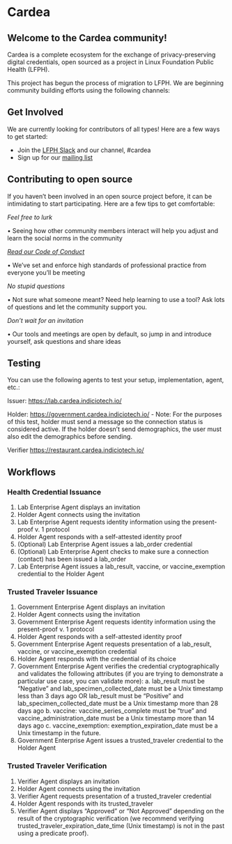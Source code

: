 # Cardea

## Welcome to the Cardea community!

Cardea is a complete ecosystem for the exchange of privacy-preserving digital credentials, open sourced as a project in Linux Foundation Public Health (LFPH).

This project has begun the process of migration to LFPH. We are beginning community building efforts using the following channels:

<!--- ## Announcements: 

Mark your calendar: The Launch Meeting of the Cardea User Group meeting will take place May 13, 2021, 9am PDT

Zoom information: Topic: Cardea User Group Meeting

Join Zoom Meetinghttps://us02web.zoom.us/j/3933667495?pwd=ZnlPSDJBcnljL0svS1djVGswcS84QT09
Meeting ID:393 366 7495
Passcode: 528433

One tap mobile
+16699009128,,3933667495# US (San Jose)
+12532158782,,3933667495# US (Tacoma)

Dial by your location
+1 669 900 9128 US (San Jose)
+1 253 215 8782 US (Tacoma)
+1 346 248 7799 US (Houston)
+1 646 558 8656 US (New York)
+1 301 715 8592 US (Washington DC)
+1 312 626 6799 US (Chicago)

Meeting ID:393 366 7495

Find your local number:https://us02web.zoom.us/u/kexKOPG9Mr --->

## Get Involved

We are currently looking for contributors of all types! Here are a few ways to get started:

* Join the [LFPH Slack](https://slack.lfph.io) and our channel, #cardea
* Sign up for our [mailing list](https://lists.lfph.io/g/cardea)

## Contributing to open source

If you haven’t been involved in an open source project before, it can be intimidating to start participating. Here are a few tips to get comfortable: 

*Feel free to lurk*

• Seeing how other community members interact will help you adjust and learn the social norms in the community

*[Read our Code of Conduct](https://github.com/lfph/foundation/blob/main/code-of-conduct.md)*

• We’ve set and enforce high standards of professional practice from everyone you’ll be meeting

*No stupid questions*

• Not sure what someone meant? Need help learning to use a tool? Ask lots of questions and let the community support you.

*Don’t wait for an invitation*

• Our tools and meetings are open by default, so jump in and introduce yourself, ask questions and share ideas

## Testing

You can use the following agents to test your setup, implementation, agent, etc.:

Issuer: https://lab.cardea.indiciotech.io/

Holder: https://government.cardea.indiciotech.io/ - Note: For the purposes of this test, holder must send a message so the connection status is considered active. If the holder doesn’t send demographics, the user must also edit the demographics before sending.

Verifier https://restaurant.cardea.indiciotech.io/

## Workflows

### Health Credential Issuance
1. Lab Enterprise Agent displays an invitation
2. Holder Agent connects using the invitation
3. Lab Enterprise Agent requests identity information using the present-proof v. 1 protocol
4. Holder Agent responds with a self-attested identity proof
5. (Optional) Lab Enterprise Agent issues a lab_order credential
6. (Optional) Lab Enterprise Agent checks to make sure a connection (contact) has been issued a lab_order
7. Lab Enterprise Agent issues a lab_result, vaccine, or vaccine_exemption credential to the Holder Agent

### Trusted Traveler Issuance
1. Government Enterprise Agent displays an invitation
2. Holder Agent connects using the invitation
3. Government Enterprise Agent requests identity information using the present-proof v. 1 protocol
4. Holder Agent responds with a self-attested identity proof
5. Government Enterprise Agent requests presentation of a lab_result, vaccine, or vaccine_exemption credential
6. Holder Agent responds with the credential of its choice
7. Government Enterprise Agent verifies the credential cryptographically and validates the following attributes (if you are trying to demonstrate a particular use case, you can validate more):
    a. lab_result must be “Negative” and lab_specimen_collected_date must be a Unix timestamp less than 3 days ago OR lab_result must be “Positive” and lab_specimen_collected_date must be a Unix timestamp more than 28 days ago 
    b. vaccine: vaccine_series_complete must be “true” and vaccine_administration_date must be a Unix timestamp more than 14 days ago
    c. vaccine_exemption: exemption_expiration_date must be a Unix timestamp in the future.
8. Government Enterprise Agent issues a trusted_traveler credential to the Holder Agent

### Trusted Traveler Verification
1. Verifier Agent displays an invitation
2. Holder Agent connects using the invitation
3. Verifier Agent requests presentation of a trusted_traveler credential
4. Holder Agent responds with its trusted_traveler
5. Verifier Agent displays “Approved” or “Not Approved” depending on the result of the cryptographic verification (we recommend verifying trusted_traveler_expiration_date_time (Unix timestamp) is not in the past using a predicate proof).
